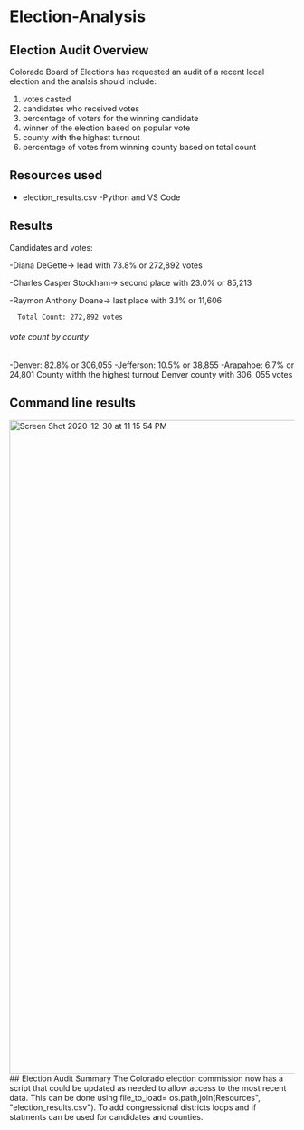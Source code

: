 # Election-Analysis
## Election Audit Overview
Colorado Board of Elections has requested an audit of a recent local election and the analsis should include:
  1. votes casted
  2. candidates who received votes
  3. percentage of voters for the winning candidate
  4. winner of the election based on popular vote
  5. county with the highest turnout
  6. percentage of votes from winning county based on total count
  ## Resources used
  - election_results.csv
  -Python and VS Code
  ## Results
  Candidates and votes:
 
   -Diana DeGette-> lead with 73.8% or 272,892 votes
   
   -Charles Casper Stockham-> second place with 23.0% or 85,213
   
   -Raymon Anthony Doane-> last place with 3.1% or 11,606
   
      Total Count: 272,892 votes
###### vote count by county
  -Denver: 82.8% or 306,055
  -Jefferson: 10.5% or 38,855
  -Arapahoe: 6.7% or 24,801
   County withh the highest turnout
              Denver county with 306, 055 votes
 ## Command line results 
 <img width="1155" alt="Screen Shot 2020-12-30 at 11 15 54 PM" src="https://user-images.githubusercontent.com/74630767/103396083-bab89000-4af6-11eb-9dd5-8a0be606a851.png">
## Election Audit Summary
The Colorado election commission now has a script that could be updated as needed to allow access to the most recent data. This can be done using file_to_load= os.path,join(Resources", "election_results.csv"). To add congressional districts loops and if statments can be used for candidates and counties.




